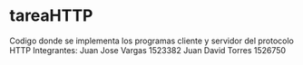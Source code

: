 # tareaHTTP
Codigo donde se implementa los programas cliente y servidor del protocolo HTTP
Integrantes:
Juan Jose Vargas 1523382
Juan David Torres 1526750
